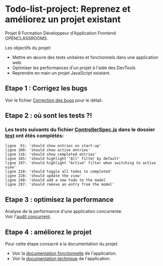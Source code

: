 # Todo-list-project: Reprenez et améliorez un projet existant
Projet 8 Formation Développeur d'Application Frontend OPENCLASSROOMS.

Les objectifs du projet:
* Mettre en œuvre des tests unitaires et fonctionnels dans une application web. 
* Optimiser les performances d'un projet à l'aide des DevTools. 
* Reprendre en main un projet JavaScript existant.
## Etape 1 : Corrigez les bugs
Voir le fichier [Correction des bugs](docs/Correction-des-bugs.md) pour le détail.  
## Etape 2 : où sont les tests ?!  
### Les tests suivants du fichier [ControllerSpec.js](test/ControllerSpec.js) dans le dossier [test](test) ont étés complétés:  
```
ligne  61: 'should show entries on start-up'
ligne 100: 'should show active entries' 
ligne 116: 'should show completed entries'
ligne 185: 'should highlight "All" filter by default'
ligne 197: 'should highlight "Active" filter when switching to active view'
ligne 210: 'should toggle all todos to completed'
ligne 228: 'should update the view'
ligne 248: 'should add a new todo to the model
ligne 297: 'should remove an entry from the model'
```
## Etape 3 : optimisez la performance  
Analyse de la performance d'une application concurrente.  
Voir l'[audit concurrent](docs/Audit-performance-concurrent.md).  
## Etape 4 : améliorez le projet  
Pour cette étape consacré à la documentation du projet:  
* Voir la [documentation fonctionnelle](docs/Documentation-fonctionnelle.md) de l'application.  
* Voir la [documentation technique](https://magestak.github.io/doc-technique-todos/) de l'application.
